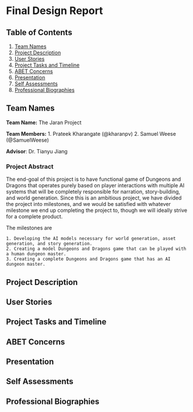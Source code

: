 # Final Design Report
## Table of Contents

1. [Team Names](#team-names)
2. [Project Description](#project-description)
3. [User Stories](#user-stories)
4. [Project Tasks and Timeline](#project-tasks-timeline)
5. [ABET Concerns](#abet-concerns)
6. [Presentation](#presentation)
7. [Self Assessments](#self-assessments)
8. [Professional Biographies](#professional-biographies)

## Team Names
**Team Name:** The Jaran Project

**Team Members:** 1. Prateek Kharangate (@kharanpv)
                  2. Samuel Weese (@SamuelWeese)
                  
**Advisor**: Dr. Tianyu Jiang

### Project Abstract
The end-goal of this project is to have functional game of Dungeons and Dragons that operates purely based on player interactions with multiple AI systems that will be completely responsible for narration, story-building, and world generation. Since this is an ambitious project, we have divided the project into milestones, and we would be satisfied with whatever milestone we end up completing the project to, though we will ideally strive for a complete product.

The milestones are

    1. Developing the AI models necessary for world generation, asset generation, and story generation.
    2. Creating a model Dungeons and Dragons game that can be played with a human dungeon master.
    3. Creating a complete Dungeons and Dragons game that has an AI dungeon master.

## Project Description
## User Stories
## Project Tasks and Timeline
## ABET Concerns
## Presentation
## Self Assessments
## Professional Biographies
